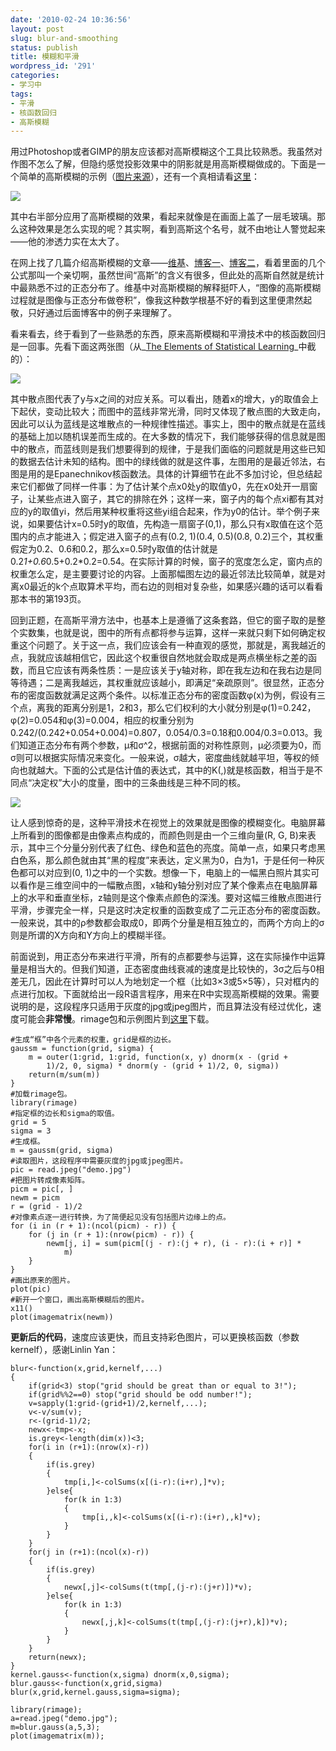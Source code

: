 ```yaml
---
date: '2010-02-24 10:36:56'
layout: post
slug: blur-and-smoothing
status: publish
title: 模糊和平滑
wordpress_id: '291'
categories:
- 学习中
tags:
- 平滑
- 核函数回归
- 高斯模糊
---
```


用过Photoshop或者GIMP的朋友应该都对高斯模糊这个工具比较熟悉。我虽然对作图不怎么了解，但隐约感觉投影效果中的阴影就是用高斯模糊做成的。下面是一个简单的高斯模糊的示例（[图片来源](http://www.zcool.com.cn/gfx/ZNzMyNjQ=.html)），还有一个真相请看[这里](http://yihui.name/cn/2010/02/a-big-thank-you-to-linlin-yan/)：

[![](http://yixuan.cos.name/cn/wp-content/uploads/2010/02/Gaussian-Blur.png)](http://yixuan.cos.name/cn/wp-content/uploads/2010/02/Gaussian-Blur.png)

其中右半部分应用了高斯模糊的效果，看起来就像是在画面上盖了一层毛玻璃。那么这种效果是怎么实现的呢？其实啊，看到高斯这个名号，就不由地让人警觉起来——他的渗透力实在太大了。

在网上找了几篇介绍高斯模糊的文章——[维基](http://zh.wikipedia.org/wiki/%E9%AB%98%E6%96%AF%E6%A8%A1%E7%B3%8A)、[博客一](http://www.cnblogs.com/hoodlum1980/archive/2008/03/03/1088567.html)、[博客二](http://blog.sina.com.cn/s/blog_4b97ab670100aa3a.html)，看着里面的几个公式那叫一个亲切啊，虽然世间“高斯”的含义有很多，但此处的高斯自然就是统计中最熟悉不过的正态分布了。维基中对高斯模糊的解释挺吓人，“图像的高斯模糊过程就是图像与正态分布做卷积”，像我这种数学根基不好的看到这里便肃然起敬，只好通过后面博客中的例子来理解了。

看来看去，终于看到了一些熟悉的东西，原来高斯模糊和平滑技术中的核函数回归是一回事。先看下面这两张图（从_[The Elements of Statistical Learning](http://www-stat.stanford.edu/~hastie/local.ftp/Springer/ESLII_print3.pdf)_中截的）：

[![](http://yixuan.cos.name/cn/wp-content/uploads/2010/02/smoothing.png)](http://yixuan.cos.name/cn/wp-content/uploads/2010/02/smoothing.png)

其中散点图代表了y与x之间的对应关系。可以看出，随着x的增大，y的取值会上下起伏，变动比较大；而图中的蓝线非常光滑，同时又体现了散点图的大致走向，因此可以认为蓝线是这堆散点的一种规律性描述。事实上，图中的散点就是在蓝线的基础上加以随机误差而生成的。在大多数的情况下，我们能够获得的信息就是图中的散点，而蓝线则是我们想要得到的规律，于是我们面临的问题就是用这些已知的数据去估计未知的结构。图中的绿线做的就是这件事，左图用的是最近邻法，右图是用的是Epanechnikov核函数法。具体的计算细节在此不多加讨论，但总结起来它们都做了同样一件事：为了估计某个点x0处y的取值y0，先在x0处开一扇窗子，让某些点进入窗子，其它的排除在外；这样一来，窗子内的每个点xi都有其对应的y的取值yi，然后用某种权重将这些yi组合起来，作为y0的估计。举个例子来说，如果要估计x=0.5时y的取值，先构造一扇窗子(0,1)，那么只有x取值在这个范围内的点才能进入；假定进入窗子的点有(0.2, 1)(0.4, 0.5)(0.8, 0.2)三个，其权重假定为0.2、0.6和0.2，那么x=0.5时y取值的估计就是0.2*1+0.6*0.5+0.2*0.2=0.54。在实际计算的时候，窗子的宽度怎么定，窗内点的权重怎么定，是主要要讨论的内容。上面那幅图左边的最近邻法比较简单，就是对离x0最近的k个点取算术平均，而右边的则相对复杂些，如果感兴趣的话可以看看那本书的第193页。

回到正题，在高斯平滑方法中，也基本上是遵循了这条套路，但它的窗子取的是整个实数集，也就是说，图中的所有点都将参与运算，这样一来就只剩下如何确定权重这个问题了。关于这一点，我们应该会有一种直观的感觉，那就是，离我越近的点，我就应该越相信它，因此这个权重很自然地就会取成是两点横坐标之差的函数，而且它应该有两条性质：一是应该关于y轴对称，即在我左边和在我右边是同等待遇；二是离我越远，其权重就应该越小，即满足“亲疏原则”。很显然，正态分布的密度函数就满足这两个条件。以标准正态分布的密度函数φ(x)为例，假设有三个点，离我的距离分别是1，2和3，那么它们权利的大小就分别是φ(1)=0.242，φ(2)=0.054和φ(3)=0.004，相应的权重分别为0.242/(0.242+0.054+0.004)=0.807，0.054/0.3=0.18和0.004/0.3=0.013。我们知道正态分布有两个参数，μ和σ^2，根据前面的对称性原则，μ必须要为0，而σ则可以根据实际情况来变化。一般来说，σ越大，密度曲线就越平坦，等权的倾向也就越大。下面的公式是估计值的表达式，其中的K(,)就是核函数，相当于是不同点“决定权”大小的度量，图中的三条曲线是三种不同的核。

[![](http://yixuan.cos.name/cn/wp-content/uploads/2010/02/kernel.png)](http://yixuan.cos.name/cn/wp-content/uploads/2010/02/kernel.png)

让人感到惊奇的是，这种平滑技术在视觉上的效果就是图像的模糊变化。电脑屏幕上所看到的图像都是由像素点构成的，而颜色则是由一个三维向量(R, G, B)来表示，其中三个分量分别代表了红色、绿色和蓝色的亮度。简单一点，如果只考虑黑白色系，那么颜色就由其“黑的程度”来表达，定义黑为0，白为1，于是任何一种灰色都可以对应到(0, 1)之中的一个实数。想像一下，电脑上的一幅黑白照片其实可以看作是三维空间中的一幅散点图，x轴和y轴分别对应了某个像素点在电脑屏幕上的水平和垂直坐标，z轴则是这个像素点颜色的深浅。要对这幅三维散点图进行平滑，步骤完全一样，只是这时决定权重的函数变成了二元正态分布的密度函数。一般来说，其中的ρ参数都会取成0，即两个分量是相互独立的，而两个方向上的σ则是所谓的X方向和Y方向上的模糊半径。

前面说到，用正态分布来进行平滑，所有的点都要参与运算，这在实际操作中运算量是相当大的。但我们知道，正态密度曲线衰减的速度是比较快的，3σ之后与0相差无几，因此在计算时可以人为地划定一个框（比如3×3或5×5等），只对框内的点进行加权。下面就给出一段R语言程序，用来在R中实现高斯模糊的效果。需要说明的是，这段程序只适用于灰度的jpg或jpeg图片，而且算法没有经过优化，速度可能会**非常慢**。rimage包和示例图片到[这里](http://yixuan.cos.name/cn/wp-content/uploads/2010/02/Gaussian-Blur.zip)下载。

    
    #生成“框”中各个元素的权重，grid是框的边长。
    gaussm = function(grid, sigma) {
        m = outer(1:grid, 1:grid, function(x, y) dnorm(x - (grid +
            1)/2, 0, sigma) * dnorm(y - (grid + 1)/2, 0, sigma))
        return(m/sum(m))
    }
    #加载rimage包。
    library(rimage)
    #指定框的边长和sigma的取值。
    grid = 5
    sigma = 3
    #生成框。
    m = gaussm(grid, sigma)
    #读取图片，这段程序中需要灰度的jpg或jpeg图片。
    pic = read.jpeg("demo.jpg")
    #把图片转成像素矩阵。
    picm = pic[, ]
    newm = picm
    r = (grid - 1)/2
    #对像素点逐一进行转换，为了简便起见没有包括图片边缘上的点。
    for (i in (r + 1):(ncol(picm) - r)) {
        for (j in (r + 1):(nrow(picm) - r)) {
            newm[j, i] = sum(picm[(j - r):(j + r), (i - r):(i + r)] *
                m)
        }
    }
    #画出原来的图片。
    plot(pic)
    #新开一个窗口，画出高斯模糊后的图片。
    x11()
    plot(imagematrix(newm))


**更新后的代码**，速度应该更快，而且支持彩色图片，可以更换核函数（参数kernelf），感谢Linlin Yan：

    
    blur<-function(x,grid,kernelf,...)
    {
        if(grid<3) stop("grid should be great than or equal to 3!");
        if(grid%%2==0) stop("grid should be odd number!");
        v=sapply(1:grid-(grid+1)/2,kernelf,...);
        v<-v/sum(v);
        r<-(grid-1)/2;
        newx<-tmp<-x;
        is.grey<-length(dim(x))<3;
        for(i in (r+1):(nrow(x)-r))
        {
            if(is.grey)
            {
                tmp[i,]<-colSums(x[(i-r):(i+r),]*v);
            }else{
                for(k in 1:3)
                {
                    tmp[i,,k]<-colSums(x[(i-r):(i+r),,k]*v);
                }
            }
        }
        for(j in (r+1):(ncol(x)-r))
        {
            if(is.grey)
            {
                newx[,j]<-colSums(t(tmp[,(j-r):(j+r)])*v);
            }else{
                for(k in 1:3)
                {
                    newx[,j,k]<-colSums(t(tmp[,(j-r):(j+r),k])*v);
                }
            }
        }
        return(newx);
    }
    kernel.gauss<-function(x,sigma) dnorm(x,0,sigma);
    blur.gauss<-function(x,grid,sigma) blur(x,grid,kernel.gauss,sigma=sigma);
    
    library(rimage);
    a=read.jpeg("demo.jpg");
    m=blur.gauss(a,5,3);
    plot(imagematrix(m));
